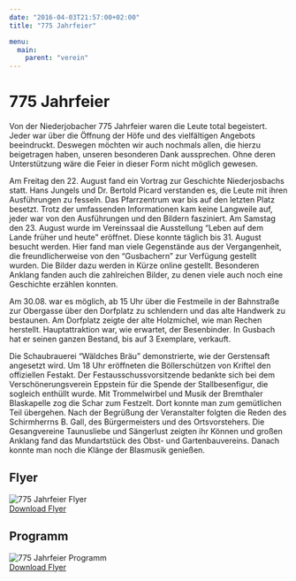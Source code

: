 ```yaml
---
date: "2016-04-03T21:57:00+02:00"
title: "775 Jahrfeier"

menu:
  main:
    parent: "verein"
---
```


# 775 Jahrfeier
Von der Niederjobacher 775 Jahrfeier waren die Leute total begeistert. Jeder war über die Öffnung der Höfe und des vielfältigen Angebots beeindruckt. Deswegen möchten wir auch nochmals allen, die hierzu beigetragen haben, unseren besonderen Dank aussprechen. Ohne deren Unterstützung wäre die Feier in dieser Form nicht möglich gewesen.

Am Freitag den 22. August fand ein Vortrag zur Geschichte Niederjosbachs statt. Hans Jungels und Dr. Bertold Picard verstanden es, die Leute mit ihren Ausführungen zu fesseln. Das Pfarrzentrum war bis auf den letzten Platz besetzt. Trotz der umfassenden Informationen kam keine Langweile auf, jeder war von den Ausführungen und den Bildern fasziniert. Am Samstag den 23. August wurde im Vereinssaal die Ausstellung “Leben auf dem Lande früher und heute” eröffnet. Diese konnte täglich bis 31. August besucht werden. Hier fand man viele Gegenstände aus der Vergangenheit, die freundlicherweise von den “Gusbachern” zur Verfügung gestellt wurden. Die Bilder dazu werden in Kürze online gestellt. Besonderen Anklang fanden auch die zahlreichen Bilder, zu denen viele auch noch eine Geschichte erzählen konnten.

Am 30.08. war es möglich, ab 15 Uhr über die Festmeile in der Bahnstraße zur Obergasse über den Dorfplatz zu schlendern und das alte Handwerk zu bestaunen. Am Dorfplatz zeigte der alte Holzmichel, wie man Rechen herstellt. Hauptattraktion war, wie erwartet, der Besenbinder. In Gusbach hat er seinen ganzen Bestand, bis auf 3 Exemplare, verkauft.

Die Schaubrauerei “Wäldches Bräu” demonstrierte, wie der Gerstensaft angesetzt wird. Um 18 Uhr eröffneten die Böllerschützen von Kriftel den offiziellen Festakt. Der Festausschussvorsitzende bedankte sich bei dem Verschönerungsverein Eppstein für die Spende der Stallbesenfigur, die sogleich enthüllt wurde. Mit Trommelwirbel und Musik der Bremthaler Blaskapelle zog die Schar zum Festzelt. Dort konnte man zum gemütlichen Teil übergehen. Nach der Begrüßung der Veranstalter folgten die Reden des Schirmherrns B. Gall, des Bürgermeisters und des Ortsvorstehers. Die Gesangvereine Taunusliebe und Sängerlust zeigten ihr Können und großen Anklang fand das Mundartstück des Obst- und Gartenbauvereins. Danach konnte man noch die Klänge der Blasmusik genießen.

## Flyer
![775 Jahrfeier Flyer](http://heimatverein-niederjosbach.de/files/inhalt/775-jahrfeier/Flyer_Preview.jpg)  
[Download Flyer](http://heimatverein-niederjosbach.de/files/inhalt/775-jahrfeier/775_Jahrfeier_Flyer.pdf)

## Programm
![775 Jahrfeier Programm](http://heimatverein-niederjosbach.de/files/inhalt/775-jahrfeier/775-Programm-Preview.jpg)  
[Download Flyer](http://heimatverein-niederjosbach.de/files/inhalt/775-jahrfeier/775-Programm.jpg)